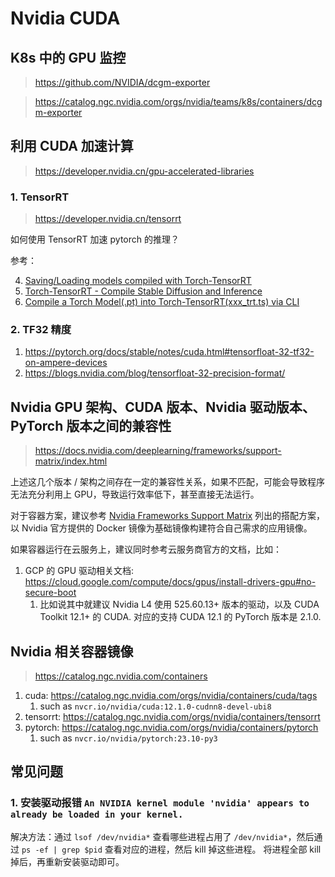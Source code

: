 # Nvidia CUDA

## K8s 中的 GPU 监控

> https://github.com/NVIDIA/dcgm-exporter

> https://catalog.ngc.nvidia.com/orgs/nvidia/teams/k8s/containers/dcgm-exporter

## 利用 CUDA 加速计算

> https://developer.nvidia.cn/gpu-accelerated-libraries

### 1. TensorRT

> https://developer.nvidia.cn/tensorrt

如何使用 TensorRT 加速 pytorch 的推理？

参考：

4. [Saving/Loading models compiled with Torch-TensorRT](https://pytorch.org/TensorRT/user_guide/saving_models.html)
2. [Torch-TensorRT -  Compile Stable Diffusion and Inference](https://pytorch.org/TensorRT/tutorials/_rendered_examples/dynamo/torch_compile_stable_diffusion.html)
3. [Compile a Torch Model(.pt) into Torch-TensorRT(xxx_trt.ts) via CLI](https://pytorch.org/TensorRT/cli/torchtrtc.html)

### 2. TF32 精度

1. https://pytorch.org/docs/stable/notes/cuda.html#tensorfloat-32-tf32-on-ampere-devices
2. https://blogs.nvidia.com/blog/tensorfloat-32-precision-format/

## Nvidia GPU 架构、CUDA 版本、Nvidia 驱动版本、PyTorch 版本之间的兼容性

> https://docs.nvidia.com/deeplearning/frameworks/support-matrix/index.html

上述这几个版本 / 架构之间存在一定的兼容性关系，如果不匹配，可能会导致程序无法充分利用上 GPU，导致运行效率低下，甚至直接无法运行。

对于容器方案，建议参考 [Nvidia Frameworks Support Matrix](https://docs.nvidia.com/deeplearning/frameworks/support-matrix/index.html) 列出的搭配方案，以 Nvidia 官方提供的 Docker 镜像为基础镜像构建符合自己需求的应用镜像。

如果容器运行在云服务上，建议同时参考云服务商官方的文档，比如：

1. GCP 的 GPU 驱动相关文档: https://cloud.google.com/compute/docs/gpus/install-drivers-gpu#no-secure-boot
    1. 比如说其中就建议 Nvidia L4 使用 525.60.13+ 版本的驱动，以及 CUDA Toolkit 12.1+ 的 CUDA. 对应的支持 CUDA 12.1 的 PyTorch 版本是 2.1.0.

## Nvidia 相关容器镜像

> https://catalog.ngc.nvidia.com/containers

1. cuda: https://catalog.ngc.nvidia.com/orgs/nvidia/containers/cuda/tags
    1. such as `nvcr.io/nvidia/cuda:12.1.0-cudnn8-devel-ubi8`
2. tensorrt: https://catalog.ngc.nvidia.com/orgs/nvidia/containers/tensorrt
3. pytorch: https://catalog.ngc.nvidia.com/orgs/nvidia/containers/pytorch
    1. such as `nvcr.io/nvidia/pytorch:23.10-py3`


## 常见问题

### 1. 安装驱动报错 `An NVIDIA kernel module 'nvidia' appears to already be loaded in your kernel.`

解决方法：通过 `lsof /dev/nvidia*` 查看哪些进程占用了 `/dev/nvidia*`，然后通过 `ps -ef | grep $pid` 查看对应的进程，然后 kill 掉这些进程。
将进程全部 kill 掉后，再重新安装驱动即可。

